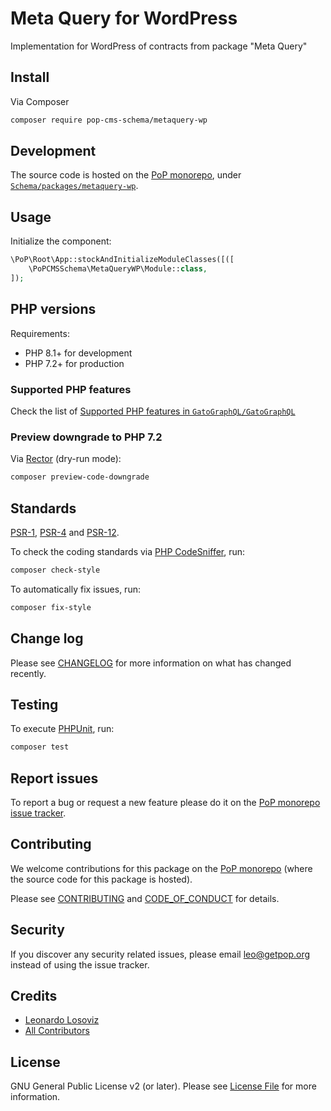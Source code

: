 # Meta Query for WordPress

<!--
[![Build Status][ico-travis]][link-travis]
[![Quality Score][ico-code-quality]][link-code-quality]
[![Software License][ico-license]](LICENSE.md)
[![Latest Version on Packagist][ico-version]][link-packagist]
[![Coverage Status][ico-scrutinizer]][link-scrutinizer]
[![Total Downloads][ico-downloads]][link-downloads]
-->

Implementation for WordPress of contracts from package "Meta Query"

## Install

Via Composer

``` bash
composer require pop-cms-schema/metaquery-wp
```

## Development

The source code is hosted on the [PoP monorepo](https://github.com/GatoGraphQL/GatoGraphQL), under [`Schema/packages/metaquery-wp`](https://github.com/GatoGraphQL/GatoGraphQL/tree/master/layers/Schema/packages/metaquery-wp).

## Usage

Initialize the component:

``` php
\PoP\Root\App::stockAndInitializeModuleClasses([([
    \PoPCMSSchema\MetaQueryWP\Module::class,
]);
```

## PHP versions

Requirements:

- PHP 8.1+ for development
- PHP 7.2+ for production

### Supported PHP features

Check the list of [Supported PHP features in `GatoGraphQL/GatoGraphQL`](https://github.com/GatoGraphQL/GatoGraphQL/blob/master/docs/supported-php-features.md)

### Preview downgrade to PHP 7.2

Via [Rector](https://github.com/rectorphp/rector) (dry-run mode):

```bash
composer preview-code-downgrade
```

## Standards

[PSR-1](https://www.php-fig.org/psr/psr-1), [PSR-4](https://www.php-fig.org/psr/psr-4) and [PSR-12](https://www.php-fig.org/psr/psr-12).

To check the coding standards via [PHP CodeSniffer](https://github.com/squizlabs/PHP_CodeSniffer), run:

``` bash
composer check-style
```

To automatically fix issues, run:

``` bash
composer fix-style
```

## Change log

Please see [CHANGELOG](CHANGELOG.md) for more information on what has changed recently.

## Testing

To execute [PHPUnit](https://phpunit.de/), run:

``` bash
composer test
```

## Report issues

To report a bug or request a new feature please do it on the [PoP monorepo issue tracker](https://github.com/GatoGraphQL/GatoGraphQL/issues).

## Contributing

We welcome contributions for this package on the [PoP monorepo](https://github.com/GatoGraphQL/GatoGraphQL) (where the source code for this package is hosted).

Please see [CONTRIBUTING](CONTRIBUTING.md) and [CODE_OF_CONDUCT](CODE_OF_CONDUCT.md) for details.

## Security

If you discover any security related issues, please email leo@getpop.org instead of using the issue tracker.

## Credits

- [Leonardo Losoviz][link-author]
- [All Contributors][link-contributors]

## License

GNU General Public License v2 (or later). Please see [License File](LICENSE.md) for more information.

[ico-version]: https://img.shields.io/packagist/v/pop-cms-schema/metaquery-wp.svg?style=flat-square
[ico-license]: https://img.shields.io/badge/license-GPLv2-brightgreen.svg?style=flat-square
[ico-travis]: https://img.shields.io/travis/pop-cms-schema/metaquery-wp/master.svg?style=flat-square
[ico-scrutinizer]: https://img.shields.io/scrutinizer/coverage/g/pop-cms-schema/metaquery-wp.svg?style=flat-square
[ico-code-quality]: https://img.shields.io/scrutinizer/g/pop-cms-schema/metaquery-wp.svg?style=flat-square
[ico-downloads]: https://img.shields.io/packagist/dt/pop-cms-schema/metaquery-wp.svg?style=flat-square

[link-packagist]: https://packagist.org/packages/pop-cms-schema/metaquery-wp
[link-travis]: https://travis-ci.org/pop-cms-schema/metaquery-wp
[link-scrutinizer]: https://scrutinizer-ci.com/g/pop-cms-schema/metaquery-wp/code-structure
[link-code-quality]: https://scrutinizer-ci.com/g/pop-cms-schema/metaquery-wp
[link-downloads]: https://packagist.org/packages/pop-cms-schema/metaquery-wp
[link-author]: https://github.com/leoloso
[link-contributors]: ../../../../../../contributors
